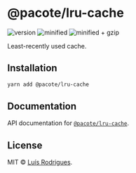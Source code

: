 # @pacote/lru-cache

![version](https://badgen.net/npm/v/@pacote/lru-cache)
![minified](https://badgen.net/bundlephobia/min/@pacote/lru-cache)
![minified + gzip](https://badgen.net/bundlephobia/minzip/@pacote/lru-cache)

Least-recently used cache.

## Installation

```bash
yarn add @pacote/lru-cache
```

## Documentation

API documentation for [`@pacote/lru-cache`](https://pacotejs.github.io/pacote/modules/_pacote_lru-cache.html).

## License

MIT © [Luís Rodrigues](https://goblindegook.com).
